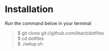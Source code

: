 # Installation

Run the command below in your terminal

> $ git clone git://github.com/ktact/dotfiles  
> $ cd dotfiles  
> $ ./setup.sh  
